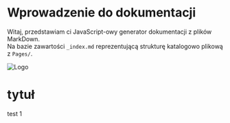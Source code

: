 # Wprowadzenie do dokumentacji

Witaj, przedstawiam ci JavaScript-owy generator dokumentacji z plików MarkDown.  
Na bazie zawartości ```_index.md``` reprezentującą strukturę katalogowo plikową z ```Pages/```. 

![Logo](../Data/logo.webp)

# tytuł
test 1

